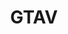 ---
title: GTAV
crosslinks:
- gtaonline
- livven
- anti_gif_bot
- MassdropBot
- RedditDads
- GrandTheftAutoV
- gtaglitches
- youtubot
- HeistTeams
- pceo
- gta5
- chiliadmystery
- gaming
- CEOfriendly
- GrandTheftAutoV_PC
- tmsbmeta
- alotabot
- REBL
- MCCEO
- pcmasterrace
---